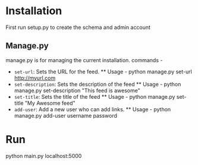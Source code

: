 # Installation
First run setup.py to create the schema and admin account

## Manage.py
manage.py is for managing the current installation. commands - 
* `set-url`: Sets the URL for the feed.
** Usage - python manage.py set-url http://myurl.com
* `set-description`: Sets the description of the feed
** Usage - python manage.py set-description "This feed is awesome"
* `set-title`: Sets the title of the feed
** Usage - python manage.py set-title "My Awesome feed"
* `add-user`: Add a new user who can add links.
** Usage - python manage.py add-user username password

# Run
python main.py
localhost:5000